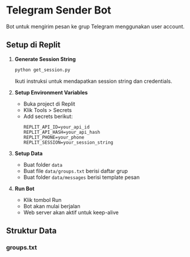 # Telegram Sender Bot

Bot untuk mengirim pesan ke grup Telegram menggunakan user account.

## Setup di Replit

1. **Generate Session String**
   ```bash
   python get_session.py
   ```
   Ikuti instruksi untuk mendapatkan session string dan credentials.

2. **Setup Environment Variables**
   - Buka project di Replit
   - Klik Tools > Secrets
   - Add secrets berikut:
     ```
     REPLIT_API_ID=your_api_id
     REPLIT_API_HASH=your_api_hash
     REPLIT_PHONE=your_phone
     REPLIT_SESSION=your_session_string
     ```

3. **Setup Data**
   - Buat folder `data`
   - Buat file `data/groups.txt` berisi daftar grup
   - Buat folder `data/messages` berisi template pesan

4. **Run Bot**
   - Klik tombol Run
   - Bot akan mulai berjalan
   - Web server akan aktif untuk keep-alive

## Struktur Data

### groups.txt

